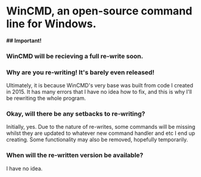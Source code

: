 # WinCMD, an open-source command line for Windows.

__## Important!__
### WinCMD will be recieving a full re-write soon.

### Why are you re-writing! It's barely even released!
Ultimately, it is because WinCMD's very base was built from code I created in 2015. It has many errors that I have no idea how to fix, and this is why I'll be rewriting the whole program.

### Okay, will there be any setbacks to re-writing?
Initially, yes. Due to the nature of re-writes, some commands will be missing whilst they are updated to whatever new command handler and etc I end up creating. Some functionality may also be removed, hopefully temporarily.

### When will the re-written version be available?
I have no idea.

